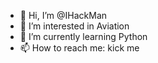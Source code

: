 - 👋 Hi, I’m @IHackMan
- 👀 I’m interested in Aviation
- 🌱 I’m currently learning Python
- 📫 How to reach me: kick me

<!---
IHackMan/IHackMan is a ✨ special ✨ repository because its `README.md` (this file) appears on your GitHub profile.
You can click the Preview link to take a look at your changes.
--->
